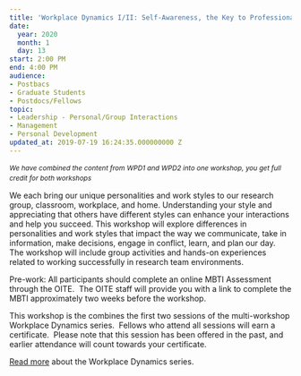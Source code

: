 ```yaml
---
title: 'Workplace Dynamics I/II: Self-Awareness, the Key to Professional Success'
date:
  year: 2020
  month: 1
  day: 13
start: 2:00 PM
end: 4:00 PM
audience:
- Postbacs
- Graduate Students
- Postdocs/Fellows
topic:
- Leadership - Personal/Group Interactions
- Management
- Personal Development
updated_at: 2019-07-19 16:24:35.000000000 Z
---
```

<span style="font-size: 12px; line-height: 17.8329830169678px;">*We have
combined the content from WPD1 and WPD2 into one workshop, you get full
credit for both workshops*</span>

We each bring our unique personalities and work styles to our research
group, classroom, workplace, and home. Understanding your style and
appreciating that others have different styles can enhance your
interactions and help you succeed. This workshop will explore
differences in personalities and work styles that impact the way we
communicate, take in information, make decisions, engage in conflict,
learn, and plan our day. The workshop will include group activities and
hands-on experiences related to working successfully in research team
environments.

Pre-work: All participants should complete an online MBTI Assessment
through the OITE.  The OITE staff will provide you with a link to
complete the MBTI approximately two weeks before the workshop.

This workshop is the combines the first two sessions of the
multi-workshop Workplace Dynamics series.  Fellows who attend all
sessions will earn a certificate.  Please note that this session has
been offered in the past, and earlier attendance will count towards your
certificate.

[Read more][1] about the Workplace Dynamics series.



[1]: https://www.training.nih.gov/leadership_training
